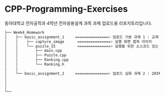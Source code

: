 # CPP-Programming-Exercises
동아대학교 전자공학과 4학년 전자응용설계 과목 과제 업로드용 리포지토리입니다.


```bash
├── Week4_Homework
│    ├── basic_assignment_1     ===============> 업로드 기본 과제 1 : 교재 4장 응용: 4x4 퍼즐 게임
│    │    ├── capture_image      ===============> 실행 화면 캡쳐 이미지
│    │    └── puzzle_15          ===============> 실행을 위한 소스코드 있는 폴더
│    │        ├── main.cpp
│    │        ├── Puzzle.cpp
│    │        ├── Ranking.cpp
│    │        └── Ranking.h
│    │ 
│    └── basic_assignment_2     ===============> 업로드 심화 과제 2 : 203페이지 실습문제 4 구현 
│   
│    
│   
└── 
``` 
